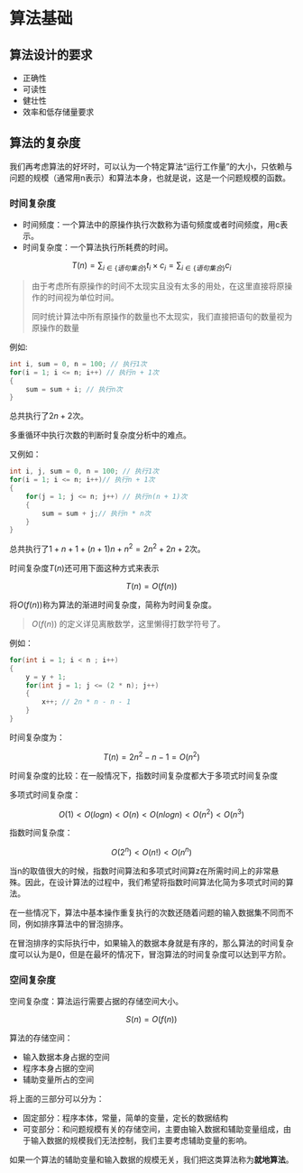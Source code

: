 # 算法基础

## 算法设计的要求

- 正确性
- 可读性
- 健壮性
- 效率和低存储量要求

## 算法的复杂度

我们再考虑算法的好坏时，可以认为一个特定算法“运行工作量”的大小，只依赖与问题的规模（通常用n表示）和算法本身，也就是说，这是一个问题规模的函数。

### 时间复杂度

- 时间频度：一个算法中的原操作执行次数称为语句频度或者时间频度，用c表示。
- 时间复杂度：一个算法执行所耗费的时间。

$$
T(n)=\sum_{i \in \{语句集合\}}t_i \times c_i = \sum_{i \in \{语句集合\}}c_i
$$

> 由于考虑所有原操作的时间不太现实且没有太多的用处，在这里直接将原操作的时间视为单位时间。
>
> 同时统计算法中所有原操作的数量也不太现实，我们直接把语句的数量视为原操作的数量

例如:

```C
int i, sum = 0, n = 100; // 执行1次
for(i = 1; i <= n; i++) // 执行n + 1次
{
	sum = sum + i; // 执行n次
}
```

总共执行了$2n+2$次。

多重循环中执行次数的判断时复杂度分析中的难点。

又例如：

```C
int i, j, sum = 0, n = 100; // 执行1次
for(i = 1; i <= n; i++)// 执行n + 1次
{
	for(j = 1; j <= n; j++) // 执行n(n + 1)次
	{
		sum = sum + j;// 执行n * n次
	}
}
```

总共执行了$1+n+1+(n+1)n+n^2=2n^2+2n+2$次。

时间复杂度$T(n)$还可用下面这种方式来表示

$$
T(n) = O(f(n))
$$

将$O(f(n))$称为算法的渐进时间复杂度，简称为时间复杂度。

> $O(f(n))$ 的定义详见离散数学，这里懒得打数学符号了。

例如：

```C
for(int i = 1; i < n ; i++)
{
	y = y + 1;
	for(int j = 1; j <= (2 * n); j++)
	{
		x++; // 2n * n - n - 1
	}
}
```

时间复杂度为：

$$
T(n) = 2n^2 - n - 1 = O(n^2)
$$

时间复杂度的比较：在一般情况下，指数时间复杂度都大于多项式时间复杂度

多项式时间复杂度：

$$
O(1) < O(logn) < O(n) < O(nlogn)<O(n^2)<O(n^3)
$$

指数时间复杂度：

$$
O(2^n) < O(n!) < O(n^n)
$$

当n的取值很大的时候，指数时间算法和多项式时间算z在所需时间上的非常悬殊。因此，在设计算法的过程中，我们希望将指数时间算法化简为多项式时间的算法。

在一些情况下，算法中基本操作重复执行的次数还随着问题的输入数据集不同而不同，例如排序算法中的冒泡排序。

在冒泡排序的实际执行中，如果输入的数据本身就是有序的，那么算法的时间复杂度可以认为是0，但是在最坏的情况下，冒泡算法的时间复杂度可以达到平方阶。

### 空间复杂度

空间复杂度：算法运行需要占据的存储空间大小。

$$
S(n)=O(f(n))
$$

算法的存储空间：

- 输入数据本身占据的空间
- 程序本身占据的空间
- 辅助变量所占的空间

将上面的三部分可以分为：

- 固定部分：程序本体，常量，简单的变量，定长的数据结构
- 可变部分：和问题规模有关的存储空间，主要由输入数据和辅助变量组成，由于输入数据的规模我们无法控制，我们主要考虑辅助变量的影响。

如果一个算法的辅助变量和输入数据的规模无关，我们把这类算法称为**就地算法**。
